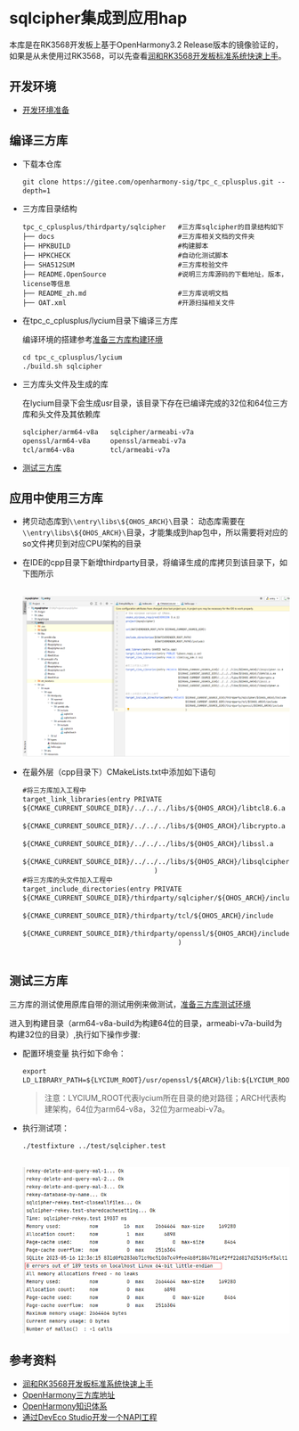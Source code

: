 # sqlcipher集成到应用hap

本库是在RK3568开发板上基于OpenHarmony3.2 Release版本的镜像验证的，如果是从未使用过RK3568，可以先查看[润和RK3568开发板标准系统快速上手](https://gitee.com/openharmony-sig/knowledge_demo_temp/tree/master/docs/rk3568_helloworld)。

## 开发环境

- [开发环境准备](../../../docs/hap_integrate_environment.md)

## 编译三方库

- 下载本仓库

  ```shell
  git clone https://gitee.com/openharmony-sig/tpc_c_cplusplus.git --depth=1
  ```

- 三方库目录结构

  ```shell
  tpc_c_cplusplus/thirdparty/sqlcipher   #三方库sqlcipher的目录结构如下
  ├── docs                               #三方库相关文档的文件夹
  ├── HPKBUILD                           #构建脚本
  ├── HPKCHECK                           #自动化测试脚本
  ├── SHA512SUM                          #三方库校验文件
  ├── README.OpenSource                  #说明三方库源码的下载地址，版本，license等信息
  ├── README_zh.md                       #三方库说明文档
  ├── OAT.xml                            #开源扫描相关文件
  ```

- 在tpc_c_cplusplus/lycium目录下编译三方库

  编译环境的搭建参考[准备三方库构建环境](../../../lycium/README.md#1编译环境准备)

  ```shell
  cd tpc_c_cplusplus/lycium
  ./build.sh sqlcipher
  ```

- 三方库头文件及生成的库

  在lycium目录下会生成usr目录，该目录下存在已编译完成的32位和64位三方库和头文件及其依赖库

  ```shell
  sqlcipher/arm64-v8a   sqlcipher/armeabi-v7a  
  openssl/arm64-v8a     openssl/armeabi-v7a 
  tcl/arm64-v8a         tcl/armeabi-v7a 
  ```
- [测试三方库](#测试三方库)

## 应用中使用三方库

- 拷贝动态库到`\\entry\libs\${OHOS_ARCH}\`目录：
  动态库需要在`\\entry\libs\${OHOS_ARCH}\`目录，才能集成到hap包中，所以需要将对应的so文件拷贝到对应CPU架构的目录
  
- 在IDE的cpp目录下新增thirdparty目录，将编译生成的库拷贝到该目录下，如下图所示

  &nbsp;![thirdparty_install_dir](pic/sqlcipher_install_dir.png)

- 在最外层（cpp目录下）CMakeLists.txt中添加如下语句
  ```shell
  #将三方库加入工程中
  target_link_libraries(entry PRIVATE ${CMAKE_CURRENT_SOURCE_DIR}/../../../libs/${OHOS_ARCH}/libtcl8.6.a
                                      ${CMAKE_CURRENT_SOURCE_DIR}/../../../libs/${OHOS_ARCH}/libcrypto.a
                                      ${CMAKE_CURRENT_SOURCE_DIR}/../../../libs/${OHOS_ARCH}/libssl.a
                                      ${CMAKE_CURRENT_SOURCE_DIR}/../../../libs/${OHOS_ARCH}/libsqlcipher.a
                                   )
  #将三方库的头文件加入工程中
  target_include_directories(entry PRIVATE ${CMAKE_CURRENT_SOURCE_DIR}/thirdparty/sqlcipher/${OHOS_ARCH}/include
                                         ${CMAKE_CURRENT_SOURCE_DIR}/thirdparty/tcl/${OHOS_ARCH}/include
                                         ${CMAKE_CURRENT_SOURCE_DIR}/thirdparty/openssl/${OHOS_ARCH}/include
                                         )


  ```

## 测试三方库

三方库的测试使用原库自带的测试用例来做测试，[准备三方库测试环境](../../../lycium/README.md#3ci环境准备)

  进入到构建目录（arm64-v8a-build为构建64位的目录，armeabi-v7a-build为构建32位的目录）,执行如下操作步骤:

- 配置环境变量
  执行如下命令：

  ```shell
  export LD_LIBRARY_PATH=${LYCIUM_ROOT}/usr/openssl/${ARCH}/lib:${LYCIUM_ROOT}/usr/tcl/${ARCH}/lib:${LYCIUM_ROOT}/usr/sqlcipher/${ARCH}/lib:$LD_LIBRARY_PATH
  ```
  > 注意：LYCIUM_ROOT代表lycium所在目录的绝对路径；ARCH代表构建架构，64位为arm64-v8a，32位为armeabi-v7a。

- 执行测试项：

  ```shell 
  ./testfixture ../test/sqlcipher.test
  ```
  &nbsp;![sqlcipher_test](pic/sqlcipher_test.png)


## 参考资料

- [润和RK3568开发板标准系统快速上手](https://gitee.com/openharmony-sig/knowledge_demo_temp/tree/master/docs/rk3568_helloworld)
- [OpenHarmony三方库地址](https://gitee.com/openharmony-tpc)
- [OpenHarmony知识体系](https://gitee.com/openharmony-sig/knowledge)
- [通过DevEco Studio开发一个NAPI工程](https://gitee.com/openharmony-sig/knowledge_demo_temp/blob/master/docs/napi_study/docs/hello_napi.md)

